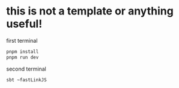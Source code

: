 # this is not a template or anything useful!

first terminal
```sh
pnpm install
pnpm run dev
```
second terminal
```sh
sbt ~fastLinkJS
```

